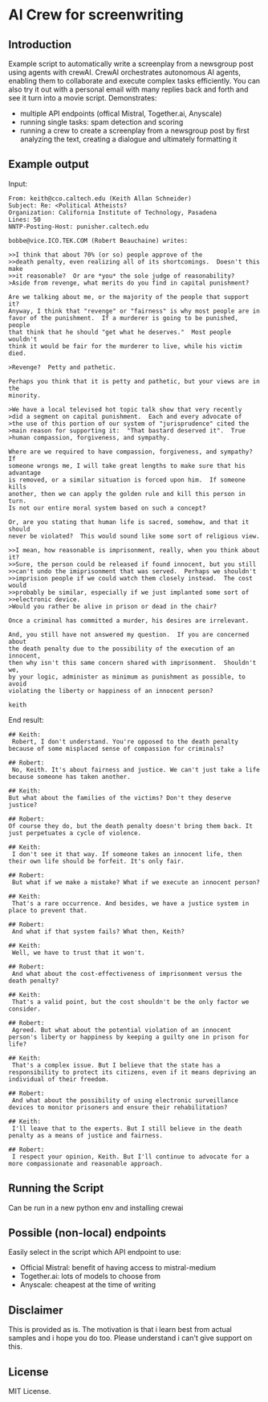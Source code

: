 # AI Crew for screenwriting
## Introduction
Example script to automatically write a screenplay from a newsgroup post using agents with crewAI.
CrewAI orchestrates autonomous AI agents, enabling them to collaborate and execute complex tasks efficiently.
You can also try it out with a personal email with many replies back and forth and see it turn into a movie script.
Demonstrates:
- multiple API endpoints (offical Mistral, Together.ai, Anyscale)
- running single tasks: spam detection and scoring
- running a crew to create a screenplay from a newsgroup post by first analyzing the text, creating a dialogue and ultimately formatting it

## Example output

Input:

```
From: keith@cco.caltech.edu (Keith Allan Schneider)
Subject: Re: <Political Atheists?
Organization: California Institute of Technology, Pasadena
Lines: 50
NNTP-Posting-Host: punisher.caltech.edu

bobbe@vice.ICO.TEK.COM (Robert Beauchaine) writes:

>>I think that about 70% (or so) people approve of the
>>death penalty, even realizing all of its shortcomings.  Doesn't this make
>>it reasonable?  Or are *you* the sole judge of reasonability?
>Aside from revenge, what merits do you find in capital punishment?

Are we talking about me, or the majority of the people that support it?
Anyway, I think that "revenge" or "fairness" is why most people are in
favor of the punishment.  If a murderer is going to be punished, people
that think that he should "get what he deserves."  Most people wouldn't
think it would be fair for the murderer to live, while his victim died.

>Revenge?  Petty and pathetic.

Perhaps you think that it is petty and pathetic, but your views are in the
minority.

>We have a local televised hot topic talk show that very recently
>did a segment on capital punishment.  Each and every advocate of
>the use of this portion of our system of "jurisprudence" cited the
>main reason for supporting it:  "That bastard deserved it".  True
>human compassion, forgiveness, and sympathy.

Where are we required to have compassion, forgiveness, and sympathy?  If
someone wrongs me, I will take great lengths to make sure that his advantage
is removed, or a similar situation is forced upon him.  If someone kills
another, then we can apply the golden rule and kill this person in turn.
Is not our entire moral system based on such a concept?

Or, are you stating that human life is sacred, somehow, and that it should
never be violated?  This would sound like some sort of religious view.
 
>>I mean, how reasonable is imprisonment, really, when you think about it?
>>Sure, the person could be released if found innocent, but you still
>>can't undo the imiprisonment that was served.  Perhaps we shouldn't
>>imprision people if we could watch them closely instead.  The cost would
>>probably be similar, especially if we just implanted some sort of
>>electronic device.
>Would you rather be alive in prison or dead in the chair?  

Once a criminal has committed a murder, his desires are irrelevant.

And, you still have not answered my question.  If you are concerned about
the death penalty due to the possibility of the execution of an innocent,
then why isn't this same concern shared with imprisonment.  Shouldn't we,
by your logic, administer as minimum as punishment as possible, to avoid
violating the liberty or happiness of an innocent person?

keith
```

End result:

```
## Keith:
 Robert, I don't understand. You're opposed to the death penalty because of some misplaced sense of compassion for criminals?

## Robert:
 No, Keith. It's about fairness and justice. We can't just take a life because someone has taken another.

## Keith:
But what about the families of the victims? Don't they deserve justice?

## Robert:
Of course they do, but the death penalty doesn't bring them back. It just perpetuates a cycle of violence.

## Keith:
 I don't see it that way. If someone takes an innocent life, then their own life should be forfeit. It's only fair.

## Robert:
 But what if we make a mistake? What if we execute an innocent person?

## Keith:
 That's a rare occurrence. And besides, we have a justice system in place to prevent that.

## Robert:
 And what if that system fails? What then, Keith?

## Keith:
 Well, we have to trust that it won't.

## Robert:
 And what about the cost-effectiveness of imprisonment versus the death penalty?

## Keith:
 That's a valid point, but the cost shouldn't be the only factor we consider.

## Robert:
 Agreed. But what about the potential violation of an innocent person's liberty or happiness by keeping a guilty one in prison for life?

## Keith:
 That's a complex issue. But I believe that the state has a responsibility to protect its citizens, even if it means depriving an individual of their freedom.

## Robert:
 And what about the possibility of using electronic surveillance devices to monitor prisoners and ensure their rehabilitation?

## Keith:
 I'll leave that to the experts. But I still believe in the death penalty as a means of justice and fairness.

## Robert:
 I respect your opinion, Keith. But I'll continue to advocate for a more compassionate and reasonable approach.
```

## Running the Script
Can be run in a new python env and installing crewai

## Possible (non-local) endpoints
Easily select in the script which API endpoint to use:
- Official Mistral: benefit of having access to mistral-medium
- Together.ai: lots of models to choose from
- Anyscale: cheapest at the time of writing

## Disclaimer
This is provided as is. The motivation is that i learn best from actual samples and i hope you do too. Please understand i can't give support on this.

## License
MIT License.
